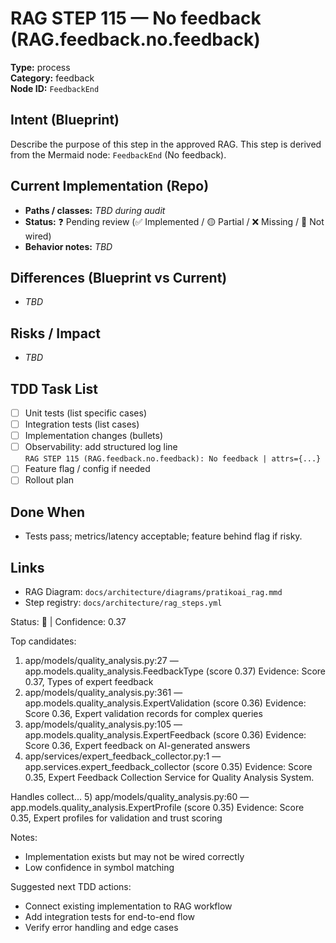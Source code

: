 # RAG STEP 115 — No feedback (RAG.feedback.no.feedback)

**Type:** process  
**Category:** feedback  
**Node ID:** `FeedbackEnd`

## Intent (Blueprint)
Describe the purpose of this step in the approved RAG. This step is derived from the Mermaid node: `FeedbackEnd` (No feedback).

## Current Implementation (Repo)
- **Paths / classes:** _TBD during audit_
- **Status:** ❓ Pending review (✅ Implemented / 🟡 Partial / ❌ Missing / 🔌 Not wired)
- **Behavior notes:** _TBD_

## Differences (Blueprint vs Current)
- _TBD_

## Risks / Impact
- _TBD_

## TDD Task List
- [ ] Unit tests (list specific cases)
- [ ] Integration tests (list cases)
- [ ] Implementation changes (bullets)
- [ ] Observability: add structured log line  
  `RAG STEP 115 (RAG.feedback.no.feedback): No feedback | attrs={...}`
- [ ] Feature flag / config if needed
- [ ] Rollout plan

## Done When
- Tests pass; metrics/latency acceptable; feature behind flag if risky.

## Links
- RAG Diagram: `docs/architecture/diagrams/pratikoai_rag.mmd`
- Step registry: `docs/architecture/rag_steps.yml`


<!-- AUTO-AUDIT:BEGIN -->
Status: 🔌  |  Confidence: 0.37

Top candidates:
1) app/models/quality_analysis.py:27 — app.models.quality_analysis.FeedbackType (score 0.37)
   Evidence: Score 0.37, Types of expert feedback
2) app/models/quality_analysis.py:361 — app.models.quality_analysis.ExpertValidation (score 0.36)
   Evidence: Score 0.36, Expert validation records for complex queries
3) app/models/quality_analysis.py:105 — app.models.quality_analysis.ExpertFeedback (score 0.36)
   Evidence: Score 0.36, Expert feedback on AI-generated answers
4) app/services/expert_feedback_collector.py:1 — app.services.expert_feedback_collector (score 0.35)
   Evidence: Score 0.35, Expert Feedback Collection Service for Quality Analysis System.

Handles collect...
5) app/models/quality_analysis.py:60 — app.models.quality_analysis.ExpertProfile (score 0.35)
   Evidence: Score 0.35, Expert profiles for validation and trust scoring

Notes:
- Implementation exists but may not be wired correctly
- Low confidence in symbol matching

Suggested next TDD actions:
- Connect existing implementation to RAG workflow
- Add integration tests for end-to-end flow
- Verify error handling and edge cases
<!-- AUTO-AUDIT:END -->